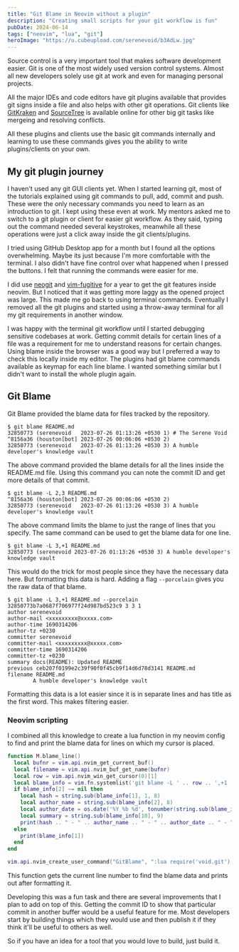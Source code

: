 ```yaml
---
title: "Git Blame in Neovim without a plugin"
description: "Creating small scripts for your git workflow is fun"
pubDate: 2024-06-14
tags: ["neovim", "lua", "git"]
heroImage: "https://u.cubeupload.com/serenevoid/b3AdLw.jpg"
---
```


Source control is a very important tool that makes software development easier.
Git is one of the most widely used version control systems. Almost all new
developers solely use git at work and even for managing personal projects.

All the major IDEs and code editors have git plugins available that provides git
signs inside a file and also helps with other git operations. Git clients like
[GitKraken](https://www.gitkraken.com/) and [SourceTree](https://www.sourcetreeapp.com/)
is available online for other big git tasks like mergeing and resolving conflicts.

All these plugins and clients use the basic git commands internally and learning
to use these commands gives you the ability to write plugins/clients on your own.

## My git plugin journey
I haven't used any git GUI clients yet. When I started learning git, most of the
tutorials explained using git commands to pull, add, commit and push. These were
the only necessary commands you need to learn as an introduction to git. I kept
using these even at work. My mentors asked me to switch to a git plugin or client
for easier git workflow. As they said, typing out the command needed several keystrokes,
meanwhile all these operations were just a click away inside the git clients/plugins.

I tried using GitHub Desktop app for a month but I found all the options overwhelming.
Maybe its just because I'm more comfortable with the terminal. I also didn't have
fine control over what happened when I pressed the buttons. I felt that running the commands
were easier for me.

I did use [neogit](https://github.com/NeogitOrg/neogit) and [vim-fugitive](https://github.com/tpope/vim-fugitive)
for a year to get the git features inside neovim.
But I noticed that it was getting more laggy as the opened project was large. This
made me go back to using terminal commands. Eventually I removed all the git plugins and 
started using a throw-away terminal for all my git requirements in another window.

I was happy with the terminal git workflow until I started debugging sensitive codebases
at work. Getting commit details for certain lines of a file was a requirement for me
to understand reasons for certain changes. Using blame inside the browser was a good way
but I preferred a way to check this locally inside my editor. The plugins had git blame
commands available as keymap for each line blame. I wanted something similar but I didn't
want to install the whole plugin again. 

## Git Blame
Git Blame provided the blame data for files tracked by the repository.
```
$ git blame README.md
32850773 (serenevoid   2023-07-26 01:13:26 +0530 1) # The Serene Void
^8156a36 (houston[bot] 2023-07-26 00:06:06 +0530 2) 
32850773 (serenevoid   2023-07-26 01:13:26 +0530 3) A humble developer's knowledge vault
```
The above command provided the blame details for all the lines inside the README.md file.
Using this command you can note the commit ID and get more details of that commit.

```
$ git blame -L 2,3 README.md
^8156a36 (houston[bot] 2023-07-26 00:06:06 +0530 2) 
32850773 (serenevoid   2023-07-26 01:13:26 +0530 3) A humble developer's knowledge vault
```
The above command limits the blame to just the range of lines that you specify. The same
command can be used to get the blame data for one line.

```
$ git blame -L 3,+1 README.md
32850773 (serenevoid 2023-07-26 01:13:26 +0530 3) A humble developer's knowledge vault
```
This would do the trick for most people since they have the necessary data here. But
formatting this data is hard. Adding a flag `--porcelain` gives you the raw data of that blame.
```
$ git blame -L 3,+1 README.md --porcelain
32850773b7a0687f706977f24d987bd523c9 3 3 1
author serenevoid
author-mail <xxxxxxxxx@xxxxx.com>
author-time 1690314206
author-tz +0230
committer serenevoid
committer-mail <xxxxxxxxx@xxxxx.com>
committer-time 1690314206
committer-tz +0230
summary docs(README): Updated README
previous ceb207f0199e2c39f90f0f45cb9f14d6d78d3141 README.md
filename README.md
        A humble developer's knowledge vault
```
Formatting this data is a lot easier since it is in separate lines and has title
as the first word. This makes filtering easier.

### Neovim scripting

I combined all this knowledge to create a lua function in my neovim config to find
and print the blame data for lines on which my cursor is placed.
```lua
function M.blame_line()
  local bufnr = vim.api.nvim_get_current_buf()
  local filename = vim.api.nvim_buf_get_name(bufnr)
  local row = vim.api.nvim_win_get_cursor(0)[1]
  local blame_info = vim.fn.systemlist('git blame -L ' .. row .. ',+1 ' .. filename .. ' --porcelain')
  if blame_info[2] ~= nil then
    local hash = string.sub(blame_info[1], 1, 8)
    local author_name = string.sub(blame_info[2], 8)
    local author_date = os.date('%Y %b %d', tonumber(string.sub(blame_info[4], 12)))
    local summary = string.sub(blame_info[10], 9)
    print(hash .. " - " .. author_name .. " - " .. author_date .. " - " ..  summary)
  else
    print(blame_info[1])
  end
end

vim.api.nvim_create_user_command("GitBlame", ":lua require('void.git').blame_line()", {})
```
This function gets the current line number to find the blame data and prints out after
formatting it.

Developing this was a fun task and there are several improvements that I plan to add
on top of this. Getting the commit ID to show that particular commit in another buffer
would be a useful feature for me. Most developers start by building things which they
would use and then publish it if they think it'll be useful to others as well. 

So if you have an idea for a tool that you would love to build, just build it.
